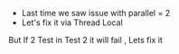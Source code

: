 - Last time we saw issue with parallel = 2
- Let's fix it via Thread Local

But If 2 Test in Test 2 it will fail , Lets fix it